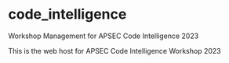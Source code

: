 # code_intelligence
Workshop Management for APSEC Code Intelligence 2023

This is the web host for APSEC Code Intelligence Workshop 2023
